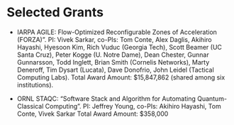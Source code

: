 Selected Grants
========

* IARPA AGILE: Flow-Optimized Reconfigurable Zones of Acceleration (FORZA)”. PI: Vivek
Sarkar, co-PIs: Tom Conte, Alex Daglis, Akihiro Hayashi, Hyesoon Kim, Rich Vuduc
(Georgia Tech), Scott Beamer (UC Santa Cruz), Peter Kogge (U. Notre Dame), Dean
Chester, Gunnar Gunnarsson, Todd Inglett, Brian Smith (Cornelis Networks), Marty
Deneroff, Tim Dysart (Lucata), Dave Donofrio, John Leidel (Tactical Computing Labs).
Total Award Amount: $15,847,862 (shared among six institutions).

* ORNL STAQC: “Software Stack and Algorithm for Automating Quantum-Classical
Computing”. PI: Jeffrey Young, co-PIs: Akihiro Hayashi, Tom Conte, Vivek Sarkar
Total Award Amount: $358,000
